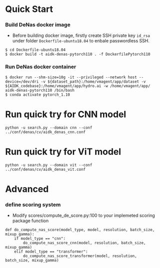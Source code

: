 # Quick Start

### Build DeNas docker image

* Before building docker image, firstly create SSH private key `id_rsa` under folder `Dockerfile-ubuntu18.04` to enbale passwordless SSH.
```
$ cd Dockerfile-ubuntu18.04
$ docker build -t aidk-denas-pytorch110 . -f DockerfilePytorch110
```
### Run DeNas docker container
```
$ docker run --shm-size=10g -it --privileged --network host --device=/dev/dri -v ${dataset_path}:/home/vmagent/app/dataset -v ${AIDK_codebase}:/home/vmagent/app/hydro.ai -w /home/vmagent/app/ aidk-denas-pytorch110 /bin/bash
$ conda activate pytorch_1.10
```

# Run quick try for CNN model

```
python -u search.py --domain cnn --conf ../conf/denas/cv/aidk_denas_cnn.conf
```

# Run quick try for ViT model

```
python -u search.py --domain vit --conf ../conf/denas/cv/aidk_denas_vit.conf
```

# Advanced

### define scoring system

* Modify scores/compute_de_score.py:100 to your implemeted scoring package function
```
def do_compute_nas_score(model_type, model, resolution, batch_size, mixup_gamma):
    if model_type == "cnn":
        do_compute_nas_score_cnn(model, resolution, batch_size, mixup_gamma)
    elif model_type == "transformer":
        do_compute_nas_score_transformer(model, resolution, batch_size, mixup_gamma)
```

